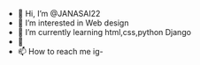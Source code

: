 - 👋 Hi, I’m @JANASAI22
- 👀 I’m interested in Web design
- 🌱 I’m currently learning html,css,python Django
- 💞️
- 📫 How to reach me ig-

<!---
JANASAI22/JANASAI22 is a ✨ special ✨ repository because its `README.md` (this file) appears on your GitHub profile.
You can click the Preview link to take a look at your changes.
--->
